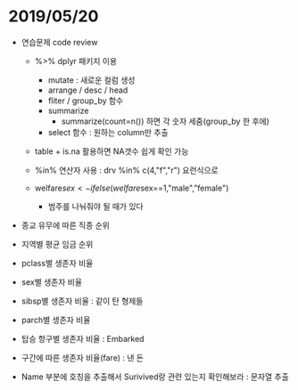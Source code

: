 # 2019/05/20

- 연습문제 code review

  - %>% dplyr 패키지 이용
    - mutate : 새로운 컬럼 생성
    - arrange / desc / head
    - fliter / group_by 함수
    - summarize
      - summarize(count=n()) 하면 각 숫자 세줌(group_by 한 후에)
    - select 함수 : 원하는 column만 추출

  - table + is.na 활용하면 NA갯수 쉽게 확인 가능
  - %in% 연산자 사용 : drv %in% c(4,"f","r") 요런식으로 
  - welfare$sex<-ifelse(welfare$sex==1,"male","female")
    - 범주를 나눠줘야 될 때가 있다

- 종교 유무에 따른 직종 순위

- 지역별 평균 임금 순위

- pclass별 생존자 비율

- sex별 생존자 비율

- sibsp별 생존자 비율 : 같이 탄 형제들

- parch별 생존자 비율

- 탑승 항구별 생존자 비율 : Embarked

- 구간에 따른 생존자 비율(fare) : 낸 돈

- Name 부분에 호칭을 추출해서 Surivived랑 관련 있는지 확인해보라 : 문자열 추출